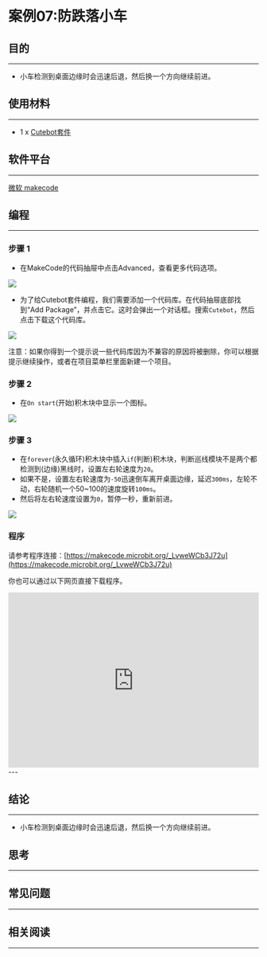 # 案例07:防跌落小车

## 目的
---
- 小车检测到桌面边缘时会迅速后退，然后换一个方向继续前进。

## 使用材料
---
- 1 x [Cutebot套件](https://www.elecfreaks.com/store/cute-bot.html)

## 软件平台
---
[微软 makecode](https://makecode.microbit.org/#)

## 编程
---
### 步骤 1
- 在MakeCode的代码抽屉中点击Advanced，查看更多代码选项。

![](https://raw.githubusercontent.com/elecfreaks/learn-cn/master/microbitKit/smart_cutebot/images/cutebot-pk-1.png)

- 为了给Cutebot套件编程，我们需要添加一个代码库。在代码抽屉底部找到“Add Package”，并点击它。这时会弹出一个对话框。搜索`Cutebot`，然后点击下载这个代码库。

![](https://raw.githubusercontent.com/elecfreaks/learn-cn/master/microbitKit/smart_cutebot/images/cutebot-pk-11.png)

注意：如果你得到一个提示说一些代码库因为不兼容的原因将被删除，你可以根据提示继续操作，或者在项目菜单栏里面新建一个项目。

### 步骤 2

- 在`On start`(开始)积木块中显示一个图标。

![](https://raw.githubusercontent.com/elecfreaks/learn-cn/master/microbitKit/smart_cutebot/images/case_07_01.png)

### 步骤 3

- 在`forever`(永久循环)积木块中插入`if`(判断)积木块，判断巡线模块不是两个都检测到(边缘)黑线时，设置左右轮速度为`20`。
- 如果不是，设置左右轮速度为`-50`迅速倒车离开桌面边缘，延迟`300ms`，左轮不动，右轮随机一个50~100的速度旋转`100ms`。
- 然后将左右轮速度设置为`0`，暂停一秒，重新前进。

![](https://raw.githubusercontent.com/elecfreaks/learn-cn/master/microbitKit/smart_cutebot/images/case_07_02.png)

### 程序

请参考程序连接：[https://makecode.microbit.org/_LvweWCb3J72u](https://makecode.microbit.org/_LvweWCb3J72u)

你也可以通过以下网页直接下载程序。

<div style="position:relative;height:0;padding-bottom:70%;overflow:hidden;">
<iframe style="position:absolute;top:0;left:0;width:100%;height:100%;" src="https://makecode.microbit.org/#pub:https://makecode.microbit.org/_LvweWCb3J72u" frameborder="0" sandbox="allow-popups allow-forms allow-scripts allow-same-origin">
</iframe>
</div>  
---

## 结论
---
- 小车检测到桌面边缘时会迅速后退，然后换一个方向继续前进。

## 思考
---

## 常见问题
---
## 相关阅读  
---
